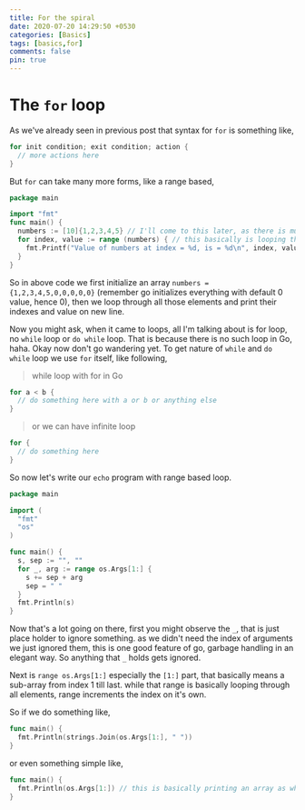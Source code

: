 ```yaml
---
title: For the spiral
date: 2020-07-20 14:29:50 +0530
categories: [Basics]
tags: [basics,for]
comments: false
pin: true
---
```


# The `for` loop

As we've already seen in previous post that syntax for `for` is something like,
```go
for init condition; exit condition; action {
  // more actions here
}
```

But `for` can take many more forms, like a range based,

```go
package main

import "fmt"
func main() {
  numbers := [10]{1,2,3,4,5} // I'll come to this later, as there is much much more to in arrays
  for index, value := range (numbers) { // this basically is looping through all elements of the numbers array.
    fmt.Printf("Value of numbers at index = %d, is = %d\n", index, value)
  }
}
```

So in above code we first initialize an array `numbers = {1,2,3,4,5,0,0,0,0,0}` (remember go
initializes everything with default 0 value, hence 0), then we loop through all those elements and print their
indexes and value on new line.

Now you might ask, when it came to loops, all I'm talking about is for loop, no `while` loop or `do while` loop. That is because there is no such loop in Go, haha. Okay now don't go wandering yet. To get nature of `while` and `do while` loop we use `for` itself, like following,

> while loop with for in Go

```go
for a < b {
  // do something here with a or b or anything else
}
```

> or we can have infinite loop

```go
for {
  // do something here
}
```

So now let's write our `echo` program with range based loop.

```go
package main

import (
  "fmt"
  "os"
)

func main() {
  s, sep := "", ""
  for _, arg := range os.Args[1:] {
    s += sep + arg
    sep = " "
  }
  fmt.Println(s)
}
```

Now that's a lot going on there, first you might observe the `_`, that is just place holder to ignore something.
as we didn't need the index of arguments we just ignored them, this is one good feature of go, garbage handling in an elegant way.
So anything that `_` holds gets ignored.

Next is `range os.Args[1:]` especially the `[1:]` part, that basically means a sub-array from index 1 till last.
while that range is basically looping through all elements, range increments the index on it's own.

So if we do something like,
```go
func main() {
  fmt.Println(strings.Join(os.Args[1:], " "))
}
```

or even something simple like,
```go
func main() {
  fmt.Println(os.Args[1:]) // this is basically printing an array as whole without any formatting done
}
```

